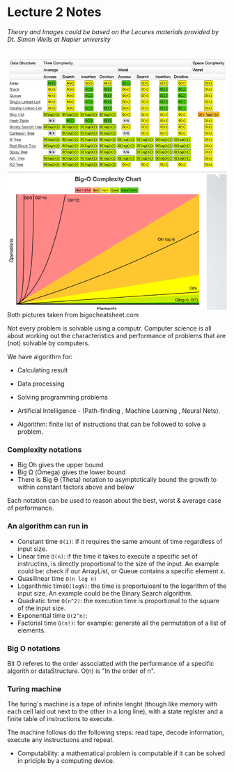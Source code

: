 # Lecture 2 Notes 
###### Theory and Images could be based on the Lecures materials provided by Dt. Simon Wells at Napier university

![Complexity](../images/complexity.png)
![bigOComplexity](../images/bigocomplexity.png)
Both pictures taken from bigocheatsheet.com


Not every problem is solvable using a computr. Computer science is all about working out the characteristics and performance of problems that are (not) solvable by computers. 

We have algorithm for:
* Calculating result
* Data processing
* Solving programming problems 
* Artificial Intelligence - (Path-finding , Machine Learning , Neural Nets). 

* Algorithm: finite list of instructions that can be followed to solve a problem. 

### Complexity notations

* Big Oh gives the upper bound
* Big Ω (Omega) gives the lower bound
* There is Big Ɵ (Theta) notation to asymptotically bound the growth to within constant factors above and below

Each notation can be used to reason about the best, worst & average case of performance. 

### An algorithm can run in 

* Constant time ```O(1)```:  if it requires the same amount of time regardless of input size.
* Linear time   ```O(n)```: if the time it takes to execute a specific set of instructins, is directly proportional to the size of the input. An example could be: check if our ArrayList, or Queue contains a specific element x. 
* Quasilinear time ```O(n log n)```
* Logarithmic time```O(logN)```: the time is proportuioanl to the logarithm of the input size. An example could be the Binary Search algorithm. 
* Quadratic time  ```O(n^2)```: the execution time is proportional to the square of the input size. 
* Exponential time ```O(2^n)```: 
* Factorial time ```O(n!)```: for example: generate all the permutation of a list of elements. 

### Big O notations

Bit O referes to the order associatted with the performance of a specific algorith or dataStructure.
O(n) is "In the order of n". 

### Turing machine

The turing's machine is a tape of infinite lenght (though like memory with each cell laid out next to the other in a long line),
with a state register and a finite table of instructions to execute. 

The machine follows do the following  steps: read tape, decode information, execute any instructuons and repeat. 

* Computability: a mathematical problem is computable if it can be solved in priciple by a computing device. 


